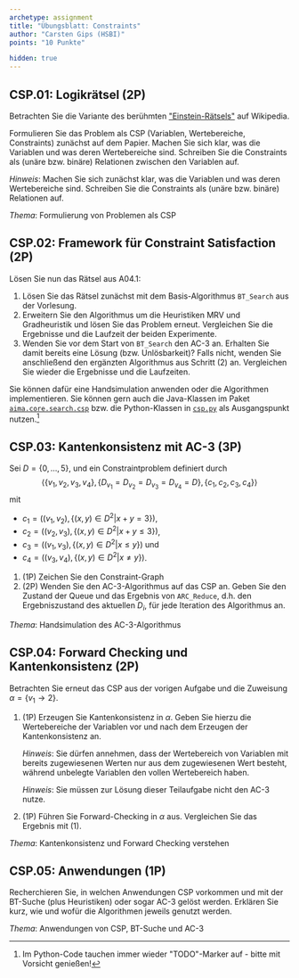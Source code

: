 ```yaml
---
archetype: assignment
title: "Übungsblatt: Constraints"
author: "Carsten Gips (HSBI)"
points: "10 Punkte"

hidden: true
---
```




## CSP.01: Logikrätsel (2P)

Betrachten Sie die Variante des berühmten ["Einstein-Rätsels"] auf Wikipedia.

Formulieren Sie das Problem als CSP (Variablen, Wertebereiche, Constraints)
zunächst auf dem Papier. Machen Sie sich klar, was die Variablen und was deren
Wertebereiche sind. Schreiben Sie die Constraints als (unäre bzw. binäre)
Relationen zwischen den Variablen auf.

*Hinweis*: Machen Sie sich zunächst klar, was die Variablen und was deren Wertebereiche
sind. Schreiben Sie die Constraints als (unäre bzw. binäre) Relationen auf.

*Thema*: Formulierung von Problemen als CSP



## CSP.02: Framework für Constraint Satisfaction (2P)

Lösen Sie nun das Rätsel aus A04.1:

1.  Lösen Sie das Rätsel zunächst mit dem Basis-Algorithmus `BT_Search` aus
    der Vorlesung.
2.  Erweitern Sie den Algorithmus um die Heuristiken MRV und Gradheuristik
    und lösen Sie das Problem erneut. Vergleichen Sie die Ergebnisse und die
    Laufzeit der beiden Experimente.
3.  Wenden Sie vor dem Start von `BT_Search` den AC-3 an. Erhalten Sie damit
    bereits eine Lösung (bzw. Unlösbarkeit)? Falls nicht, wenden Sie anschließend
    den ergänzten Algorithmus aus Schritt (2) an. Vergleichen Sie wieder die
    Ergebnisse und die Laufzeiten.

Sie können dafür eine Handsimulation anwenden oder die Algorithmen implementieren.
Sie können gern auch die Java-Klassen im Paket [`aima.core.search.csp`] bzw. die
Python-Klassen in [`csp.py`] als Ausgangspunkt nutzen.[^aima]

["Einstein-Rätsels"]: https://de.wikipedia.org/wiki/Zebrar%C3%A4tsel
[`aima.core.search.csp`]: https://github.com/aimacode/aima-java/tree/AIMA3e/aima-core/src/main/java/aima/core/search/csp
[`csp.py`]: https://github.com/aimacode/aima-python/blob/master/csp.py
[^aima]: Im Python-Code tauchen immer wieder "TODO"-Marker auf - bitte mit Vorsicht genießen!



## CSP.03: Kantenkonsistenz mit AC-3 (3P)

Sei $D=\lbrace 0, \ldots, 5 \rbrace$, und ein Constraintproblem definiert durch
$$\langle
    \lbrace v_1, v_2, v_3, v_4 \rbrace,
    \lbrace D_{v_1} = D_{v_2} = D_{v_3} = D_{v_4} = D \rbrace,
    \lbrace c_1, c_2, c_3, c_4 \rbrace
\rangle$$
mit

*   $c_1=\left((v_1,v_2), \lbrace (x,y) \in D^2 | x+y = 3 \rbrace\right)$,
*   $c_2=\left((v_2,v_3), \lbrace (x,y) \in D^2 | x+y \le 3 \rbrace\right)$,
*   $c_3=\left((v_1,v_3), \lbrace (x,y) \in D^2 | x \le y \rbrace\right)$ und
*   $c_4=\left((v_3,v_4), \lbrace (x,y) \in D^2 | x \ne y \rbrace\right)$.

1.  (1P) Zeichen Sie den Constraint-Graph
2.  (2P) Wenden Sie den AC-3-Algorithmus auf das CSP an. Geben Sie den Zustand
    der Queue und das Ergebnis von `ARC_Reduce`, d.h. den Ergebniszustand des aktuellen
    $D_i$, für jede Iteration des Algorithmus an.

*Thema*: Handsimulation des AC-3-Algorithmus



## CSP.04: Forward Checking und Kantenkonsistenz (2P)

Betrachten Sie erneut das CSP aus der vorigen Aufgabe und die Zuweisung
$\alpha = \lbrace v_1 \to  2 \rbrace$.

1.  (1P) Erzeugen Sie Kantenkonsistenz in $\alpha$. Geben Sie hierzu die
    Wertebereiche der Variablen vor und nach dem Erzeugen der
    Kantenkonsistenz an.

    *Hinweis*: Sie dürfen annehmen, dass der Wertebereich von Variablen mit
    bereits zugewiesenen Werten nur aus dem zugewiesenen Wert besteht, während
    unbelegte Variablen den vollen Wertebereich haben.

    *Hinweis*: Sie müssen zur Lösung dieser Teilaufgabe nicht den AC-3 nutze.

2.  (1P) Führen Sie Forward-Checking in $\alpha$ aus. Vergleichen Sie das
    Ergebnis mit (1).

*Thema*: Kantenkonsistenz und Forward Checking verstehen



## CSP.05: Anwendungen (1P)

Recherchieren Sie, in welchen Anwendungen CSP vorkommen und mit der BT-Suche (plus
Heuristiken) oder sogar AC-3 gelöst werden. Erklären Sie kurz, wie und wofür die
Algorithmen jeweils genutzt werden.

*Thema*: Anwendungen von CSP, BT-Suche und AC-3
